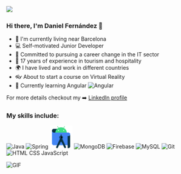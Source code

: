 ![](https://github.com/dfzfz7/dfzfz7/blob/main/assets/DoSomethingGreatSmall.jpg)


### Hi there, I'm Daniel Fernández 👋  

- 🏡 I'm currently living near Barcelona
- 💻 Self-motivated Junior Developer
- 🎯 Committed to pursuing a career change in the IT sector 
- 💼 17 years of experience in tourism and hospitality
- 🌍 I have lived and work in different countries
- 👓 About to start a course on Virtual Reality 
- 🌱 Currently learning Angular <img title="Angular" alt="Angular" src="https://github.com/dfzfz7/dfzfz7/blob/main/assets/angular.png" width="16" height="16" />

For more details checkout my ➡️ [LinkedIn profile](https://www.linkedin.com/in/fernandezdaniel85/) 


### My skills include:

<p>
  <img title="Java" alt="Java" src="https://github.com/dfzfz7/dfzfz7/blob/main/assets/java.png" width="40" height="60" />
  <img title="Spring" alt="Spring" src="https://github.com/dfzfz7/dfzfz7/blob/main/assets/spring.png" width="50" height="60" />
  <img title="Android Studio" alt="Android Studio" src="https://github.com/dfzfz7/dfzfz7/blob/main/assets/android_studio.png" width="60" height="60" />
  <img title="MongoDB" alt="MongoDB" src="https://github.com/dfzfz7/dfzfz7/blob/main/assets/mongodb.png" width="60" height="60" />
  <img title="Firebase" alt="Firebase" src="https://github.com/dfzfz7/dfzfz7/blob/main/assets/firebase.png" width="40" height="60" />
  <img title="MySQL" alt="MySQL" src="https://github.com/dfzfz7/dfzfz7/blob/main/assets/mysql.png" width="80" height="60" />
  <img title="Git" alt="Git" src="https://github.com/dfzfz7/dfzfz7/blob/main/assets/git.png" width="60" height="60" />
  <img title="HTML CSS JavaScript" alt="HTML CSS JavaScript" src="https://github.com/dfzfz7/dfzfz7/blob/main/assets/html+css+js.png" width="120" height="60" />
</p>



<img align="center" alt="GIF" src="https://media.giphy.com/media/3ohhwBQ85EVPTLy42Q/giphy.gif" width="200" height="240" />
